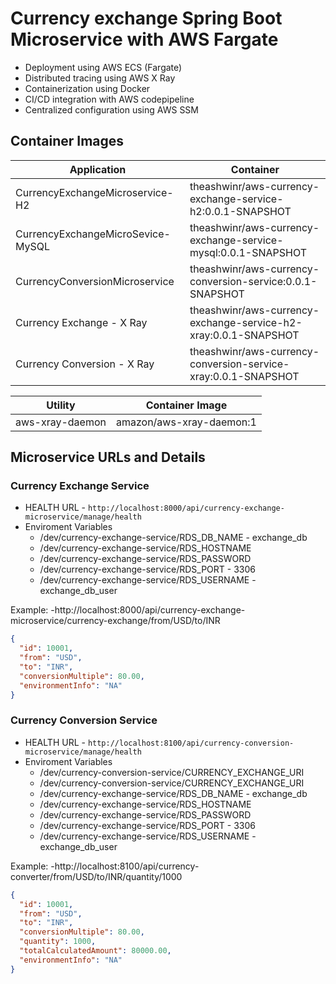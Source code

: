 # Currency exchange Spring Boot Microservice with AWS Fargate

- Deployment using AWS ECS (Fargate)
- Distributed tracing using AWS X Ray
- Containerization using Docker
- CI/CD integration with AWS codepipeline
- Centralized configuration using AWS SSM

## Container Images

|     Application                 |    Container                                  |
| ------------------------------- | --------------------------------------------- |
| CurrencyExchangeMicroservice-H2 | theashwinr/aws-currency-exchange-service-h2:0.0.1-SNAPSHOT |
| CurrencyExchangeMicroSevice-MySQL| theashwinr/aws-currency-exchange-service-mysql:0.0.1-SNAPSHOT|
| CurrencyConversionMicroservice | theashwinr/aws-currency-conversion-service:0.0.1-SNAPSHOT |
| Currency Exchange - X Ray | theashwinr/aws-currency-exchange-service-h2-xray:0.0.1-SNAPSHOT|
| Currency Conversion - X Ray | theashwinr/aws-currency-conversion-service-xray:0.0.1-SNAPSHOT|

|     Utility       |     Container Image        |
| ------------- | ------------------------- |
| aws-xray-daemon| amazon/aws-xray-daemon:1|

## Microservice URLs and Details

### Currency Exchange Service

- HEALTH URL - `http://localhost:8000/api/currency-exchange-microservice/manage/health`
- Enviroment Variables
  - /dev/currency-exchange-service/RDS_DB_NAME  - exchange_db
  - /dev/currency-exchange-service/RDS_HOSTNAME 
  - /dev/currency-exchange-service/RDS_PASSWORD 
  - /dev/currency-exchange-service/RDS_PORT     - 3306
  - /dev/currency-exchange-service/RDS_USERNAME - exchange_db_user

Example:
-http://localhost:8000/api/currency-exchange-microservice/currency-exchange/from/USD/to/INR

```json
{
  "id": 10001,
  "from": "USD",
  "to": "INR",
  "conversionMultiple": 80.00,
  "environmentInfo": "NA"
}
```

### Currency Conversion Service

- HEALTH URL - `http://localhost:8100/api/currency-conversion-microservice/manage/health`
- Enviroment Variables
  - /dev/currency-conversion-service/CURRENCY_EXCHANGE_URI
  - /dev/currency-conversion-service/CURRENCY_EXCHANGE_URI
  - /dev/currency-exchange-service/RDS_DB_NAME  - exchange_db
  - /dev/currency-exchange-service/RDS_HOSTNAME 
  - /dev/currency-exchange-service/RDS_PASSWORD 
  - /dev/currency-exchange-service/RDS_PORT     - 3306
  - /dev/currency-exchange-service/RDS_USERNAME - exchange_db_user

Example:
-http://localhost:8100/api/currency-converter/from/USD/to/INR/quantity/1000

```json
{
  "id": 10001,
  "from": "USD",
  "to": "INR",
  "conversionMultiple": 80.00,
  "quantity": 1000,
  "totalCalculatedAmount": 80000.00,
  "environmentInfo": "NA"
}
```
